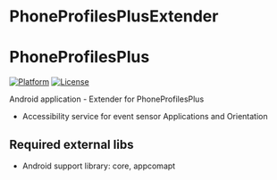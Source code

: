 # PhoneProfilesPlusExtender


PhoneProfilesPlus
=================

[![Platform](https://img.shields.io/badge/platform-android-green.svg)](http://developer.android.com/index.html)
[![License](https://img.shields.io/hexpm/l/plug.svg)](https://github.com/henrichg/PhoneProfilesPlus/blob/master/LICENSE)

Android application - Extender for PhoneProfilesPlus
- Accessibility service for event sensor Applications and Orientation

Required external libs
----------------------

- Android support library: core, appcomapt
